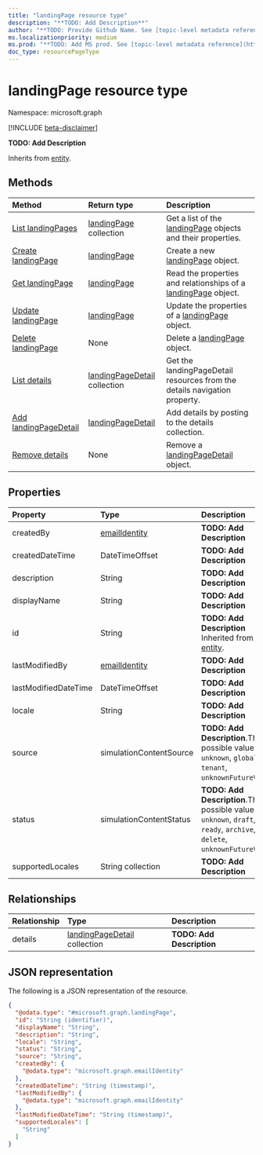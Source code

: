 ```yaml
---
title: "landingPage resource type"
description: "**TODO: Add Description**"
author: "**TODO: Provide Github Name. See [topic-level metadata reference](https://aka.ms/msgo?pagePath=Document-APIs/Guidelines/Metadata)**"
ms.localizationpriority: medium
ms.prod: "**TODO: Add MS prod. See [topic-level metadata reference](https://aka.ms/msgo?pagePath=Document-APIs/Guidelines/Metadata)**"
doc_type: resourcePageType
---
```


# landingPage resource type

Namespace: microsoft.graph

[!INCLUDE [beta-disclaimer](../../includes/beta-disclaimer.md)]

**TODO: Add Description**


Inherits from [entity](../resources/entity.md).

## Methods
|Method|Return type|Description|
|:---|:---|:---|
|[List landingPages](../api/attacksimulationroot-list-landingpages.md)|[landingPage](../resources/landingpage.md) collection|Get a list of the [landingPage](../resources/landingpage.md) objects and their properties.|
|[Create landingPage](../api/attacksimulationroot-post-landingpages.md)|[landingPage](../resources/landingpage.md)|Create a new [landingPage](../resources/landingpage.md) object.|
|[Get landingPage](../api/landingpage-get.md)|[landingPage](../resources/landingpage.md)|Read the properties and relationships of a [landingPage](../resources/landingpage.md) object.|
|[Update landingPage](../api/landingpage-update.md)|[landingPage](../resources/landingpage.md)|Update the properties of a [landingPage](../resources/landingpage.md) object.|
|[Delete landingPage](../api/attacksimulationroot-delete-landingpages.md)|None|Delete a [landingPage](../resources/landingpage.md) object.|
|[List details](../api/landingpage-list-details.md)|[landingPageDetail](../resources/landingpagedetail.md) collection|Get the landingPageDetail resources from the details navigation property.|
|[Add landingPageDetail](../api/landingpage-post-details.md)|[landingPageDetail](../resources/landingpagedetail.md)|Add details by posting to the details collection.|
|[Remove details](../api/landingpage-delete-details.md)|None|Remove a [landingPageDetail](../resources/landingpagedetail.md) object.|

## Properties
|Property|Type|Description|
|:---|:---|:---|
|createdBy|[emailIdentity](../resources/emailidentity.md)|**TODO: Add Description**|
|createdDateTime|DateTimeOffset|**TODO: Add Description**|
|description|String|**TODO: Add Description**|
|displayName|String|**TODO: Add Description**|
|id|String|**TODO: Add Description** Inherited from [entity](../resources/entity.md).|
|lastModifiedBy|[emailIdentity](../resources/emailidentity.md)|**TODO: Add Description**|
|lastModifiedDateTime|DateTimeOffset|**TODO: Add Description**|
|locale|String|**TODO: Add Description**|
|source|simulationContentSource|**TODO: Add Description**.The possible values are: `unknown`, `global`, `tenant`, `unknownFutureValue`.|
|status|simulationContentStatus|**TODO: Add Description**.The possible values are: `unknown`, `draft`, `ready`, `archive`, `delete`, `unknownFutureValue`.|
|supportedLocales|String collection|**TODO: Add Description**|

## Relationships
|Relationship|Type|Description|
|:---|:---|:---|
|details|[landingPageDetail](../resources/landingpagedetail.md) collection|**TODO: Add Description**|

## JSON representation
The following is a JSON representation of the resource.
<!-- {
  "blockType": "resource",
  "keyProperty": "id",
  "@odata.type": "microsoft.graph.landingPage",
  "baseType": "microsoft.graph.entity",
  "openType": false
}
-->
``` json
{
  "@odata.type": "#microsoft.graph.landingPage",
  "id": "String (identifier)",
  "displayName": "String",
  "description": "String",
  "locale": "String",
  "status": "String",
  "source": "String",
  "createdBy": {
    "@odata.type": "microsoft.graph.emailIdentity"
  },
  "createdDateTime": "String (timestamp)",
  "lastModifiedBy": {
    "@odata.type": "microsoft.graph.emailIdentity"
  },
  "lastModifiedDateTime": "String (timestamp)",
  "supportedLocales": [
    "String"
  ]
}
```

